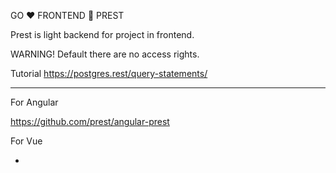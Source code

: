 
GO ❤ FRONTEND 🤩 PREST

Prest is light backend for project in frontend.

WARNING! Default there are no access rights.



Tutorial https://postgres.rest/query-statements/

----

For Angular

https://github.com/prest/angular-prest

For Vue

-
